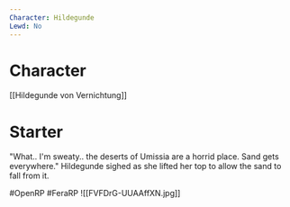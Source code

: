 ```yaml
---
Character: Hildegunde
Lewd: No
---
```

# Character
[[Hildegunde von Vernichtung]]

# Starter
"What.. I'm sweaty.. the deserts of Umissia are a horrid place. Sand gets everywhere." Hildegunde sighed as she lifted her top to allow the sand to fall from it.  

#OpenRP #FeraRP
![[FVFDrG-UUAAffXN.jpg]]